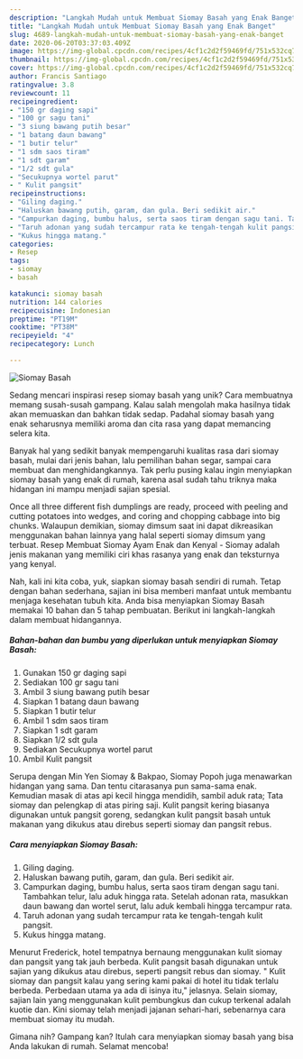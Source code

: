 ```yaml
---
description: "Langkah Mudah untuk Membuat Siomay Basah yang Enak Banget"
title: "Langkah Mudah untuk Membuat Siomay Basah yang Enak Banget"
slug: 4689-langkah-mudah-untuk-membuat-siomay-basah-yang-enak-banget
date: 2020-06-20T03:37:03.409Z
image: https://img-global.cpcdn.com/recipes/4cf1c2d2f59469fd/751x532cq70/siomay-basah-foto-resep-utama.jpg
thumbnail: https://img-global.cpcdn.com/recipes/4cf1c2d2f59469fd/751x532cq70/siomay-basah-foto-resep-utama.jpg
cover: https://img-global.cpcdn.com/recipes/4cf1c2d2f59469fd/751x532cq70/siomay-basah-foto-resep-utama.jpg
author: Francis Santiago
ratingvalue: 3.8
reviewcount: 11
recipeingredient:
- "150 gr daging sapi"
- "100 gr sagu tani"
- "3 siung bawang putih besar"
- "1 batang daun bawang"
- "1 butir telur"
- "1 sdm saos tiram"
- "1 sdt garam"
- "1/2 sdt gula"
- "Secukupnya wortel parut"
- " Kulit pangsit"
recipeinstructions:
- "Giling daging."
- "Haluskan bawang putih, garam, dan gula. Beri sedikit air."
- "Campurkan daging, bumbu halus, serta saos tiram dengan sagu tani. Tambahkan telur, lalu aduk hingga rata. Setelah adonan rata, masukkan daun bawang dan wortel serut, lalu aduk kembali hingga tercampur rata."
- "Taruh adonan yang sudah tercampur rata ke tengah-tengah kulit pangsit."
- "Kukus hingga matang."
categories:
- Resep
tags:
- siomay
- basah

katakunci: siomay basah 
nutrition: 144 calories
recipecuisine: Indonesian
preptime: "PT19M"
cooktime: "PT38M"
recipeyield: "4"
recipecategory: Lunch

---
```



![Siomay Basah](https://img-global.cpcdn.com/recipes/4cf1c2d2f59469fd/751x532cq70/siomay-basah-foto-resep-utama.jpg)

Sedang mencari inspirasi resep siomay basah yang unik? Cara membuatnya memang susah-susah gampang. Kalau salah mengolah maka hasilnya tidak akan memuaskan dan bahkan tidak sedap. Padahal siomay basah yang enak seharusnya memiliki aroma dan cita rasa yang dapat memancing selera kita.

Banyak hal yang sedikit banyak mempengaruhi kualitas rasa dari siomay basah, mulai dari jenis bahan, lalu pemilihan bahan segar, sampai cara membuat dan menghidangkannya. Tak perlu pusing kalau ingin menyiapkan siomay basah yang enak di rumah, karena asal sudah tahu triknya maka hidangan ini mampu menjadi sajian spesial.

Once all three different fish dumplings are ready, proceed with peeling and cutting potatoes into wedges, and coring and chopping cabbage into big chunks. Walaupun demikian, siomay dimsum saat ini dapat dikreasikan menggunakan bahan lainnya yang halal seperti siomay dimsum yang terbuat. Resep Membuat Siomay Ayam Enak dan Kenyal - Siomay adalah jenis makanan yang memiliki ciri khas rasanya yang enak dan teksturnya yang kenyal.


Nah, kali ini kita coba, yuk, siapkan siomay basah sendiri di rumah. Tetap dengan bahan sederhana, sajian ini bisa memberi manfaat untuk membantu menjaga kesehatan tubuh kita. Anda bisa menyiapkan Siomay Basah memakai 10 bahan dan 5 tahap pembuatan. Berikut ini langkah-langkah dalam membuat hidangannya.

<!--inarticleads1-->

##### Bahan-bahan dan bumbu yang diperlukan untuk menyiapkan Siomay Basah:

1. Gunakan 150 gr daging sapi
1. Sediakan 100 gr sagu tani
1. Ambil 3 siung bawang putih besar
1. Siapkan 1 batang daun bawang
1. Siapkan 1 butir telur
1. Ambil 1 sdm saos tiram
1. Siapkan 1 sdt garam
1. Siapkan 1/2 sdt gula
1. Sediakan Secukupnya wortel parut
1. Ambil  Kulit pangsit


Serupa dengan Min Yen Siomay &amp; Bakpao, Siomay Popoh juga menawarkan hidangan yang sama. Dan tentu citarasanya pun sama-sama enak. Kemudian masak di atas api kecil hingga mendidih, sambil aduk rata; Tata siomay dan pelengkap di atas piring saji. Kulit pangsit kering biasanya digunakan untuk pangsit goreng, sedangkan kulit pangsit basah untuk makanan yang dikukus atau direbus seperti siomay dan pangsit rebus. 

<!--inarticleads2-->

##### Cara menyiapkan Siomay Basah:

1. Giling daging.
1. Haluskan bawang putih, garam, dan gula. Beri sedikit air.
1. Campurkan daging, bumbu halus, serta saos tiram dengan sagu tani. Tambahkan telur, lalu aduk hingga rata. Setelah adonan rata, masukkan daun bawang dan wortel serut, lalu aduk kembali hingga tercampur rata.
1. Taruh adonan yang sudah tercampur rata ke tengah-tengah kulit pangsit.
1. Kukus hingga matang.


Menurut Frederick, hotel tempatnya bernaung menggunakan kulit siomay dan pangsit yang tak jauh berbeda. Kulit pangsit basah digunakan untuk sajian yang dikukus atau direbus, seperti pangsit rebus dan siomay. &#34; Kulit siomay dan pangsit kalau yang sering kami pakai di hotel itu tidak terlalu berbeda. Perbedaan utama ya ada di isinya itu,&#34; jelasnya. Selain siomay, sajian lain yang menggunakan kulit pembungkus dan cukup terkenal adalah kuotie dan. Kini siomay telah menjadi jajanan sehari-hari, sebenarnya cara membuat siomay itu mudah. 

Gimana nih? Gampang kan? Itulah cara menyiapkan siomay basah yang bisa Anda lakukan di rumah. Selamat mencoba!
